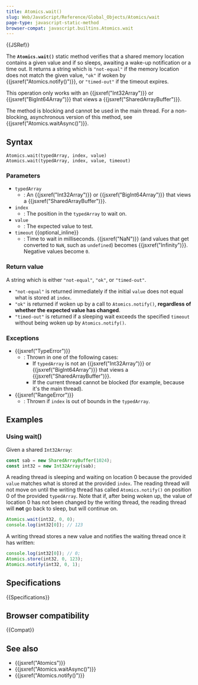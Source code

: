 ```yaml
---
title: Atomics.wait()
slug: Web/JavaScript/Reference/Global_Objects/Atomics/wait
page-type: javascript-static-method
browser-compat: javascript.builtins.Atomics.wait
---
```


{{JSRef}}

The **`Atomics.wait()`** static method verifies that a shared memory location contains a given value and if so sleeps, awaiting a wake-up notification or a time out.
It returns a string which is `"not-equal"` if the memory location does not match the given value, `"ok"` if woken by {{jsxref("Atomics.notify()")}}, or `"timed-out"` if the timeout expires.

This operation only works with an {{jsxref("Int32Array")}} or {{jsxref("BigInt64Array")}} that views a {{jsxref("SharedArrayBuffer")}}.

The method is blocking and cannot be used in the main thread.
For a non-blocking, asynchronous version of this method, see {{jsxref("Atomics.waitAsync()")}}.

## Syntax

```js-nolint
Atomics.wait(typedArray, index, value)
Atomics.wait(typedArray, index, value, timeout)
```

### Parameters

- `typedArray`
  - : An {{jsxref("Int32Array")}} or {{jsxref("BigInt64Array")}} that views a {{jsxref("SharedArrayBuffer")}}.
- `index`
  - : The position in the `typedArray` to wait on.
- `value`
  - : The expected value to test.
- `timeout` {{optional_inline}}
  - : Time to wait in milliseconds. {{jsxref("NaN")}} (and values that get converted to `NaN`, such as `undefined`) becomes {{jsxref("Infinity")}}. Negative values become `0`.

### Return value

A string which is either `"not-equal"`, `"ok"`, or `"timed-out"`.

- `"not-equal"` is returned immediately if the initial `value` does not equal what is stored at `index`.
- `"ok"` is returned if woken up by a call to `Atomics.notify()`, **regardless of whether the expected value has changed**.
- `"timed-out"` is returned if a sleeping wait exceeds the specified `timeout` without being woken up by `Atomics.notify()`.

### Exceptions

- {{jsxref("TypeError")}}
  - : Thrown in one of the following cases:
    - If `typedArray` is not an {{jsxref("Int32Array")}} or {{jsxref("BigInt64Array")}} that views a {{jsxref("SharedArrayBuffer")}}.
    - If the current thread cannot be blocked (for example, because it's the main thread).
- {{jsxref("RangeError")}}
  - : Thrown if `index` is out of bounds in the `typedArray`.

## Examples

### Using wait()

Given a shared `Int32Array`:

```js
const sab = new SharedArrayBuffer(1024);
const int32 = new Int32Array(sab);
```

A reading thread is sleeping and waiting on location 0 because the provided `value` matches what is stored at the provided `index`.
The reading thread will not move on until the writing thread has called `Atomics.notify()` on position 0 of the provided `typedArray`.
Note that if, after being woken up, the value of location 0 has not been changed by the writing thread, the reading thread will **not** go back to sleep, but will continue on.

```js
Atomics.wait(int32, 0, 0);
console.log(int32[0]); // 123
```

A writing thread stores a new value and notifies the waiting thread once it has
written:

```js
console.log(int32[0]); // 0;
Atomics.store(int32, 0, 123);
Atomics.notify(int32, 0, 1);
```

## Specifications

{{Specifications}}

## Browser compatibility

{{Compat}}

## See also

- {{jsxref("Atomics")}}
- {{jsxref("Atomics.waitAsync()")}}
- {{jsxref("Atomics.notify()")}}
